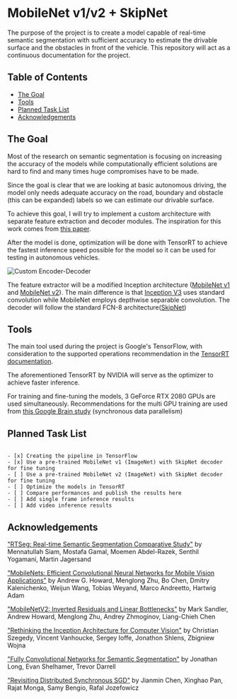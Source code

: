 # MobileNet v1/v2 + SkipNet

The purpose of the project is to create a model capable of real-time semantic segmentation with sufficient accuracy to estimate the drivable surface and the obstacles in front of the vehicle. This repository will act as a continuous documentation for the project.

## Table of Contents

+ [The Goal](#the-goal)
+ [Tools](#tools)
+ [Planned Task List](#planned-task-list)
+ [Acknowledgements](#acknowledgements)

## The Goal

Most of the research on semantic segmentation is focusing on increasing the accuracy of the models while computationally efficient solutions are hard to find and many times huge compromises have to be made.

Since the goal is clear that we are looking at basic autonomous driving, the model only needs adequate accuracy on the road, boundary and obstacle (this can be expanded) labels so we can estimate our drivable surface.

To achieve this goal, I will try to implement a custom architecture with separate feature extraction and decoder modules. The inspiration for this work comes from [this paper](#realtime).

After the model is done, optimization will be done with TensorRT to achieve the fastest inference speed possible for the model so it can be used for testing in autonomous vehicles.



![Custom Encoder-Decoder](https://github.com/norbertmarko/mobilenet/blob/master/docs/figures/encoder_decoder.png)


The feature extractor will be a modified Inception architecture  ([MobileNet v1](#mobile1) and [MobileNet v2](#mobile2)). The main difference is that [Inception V3](#inception) uses standard convolution while MobileNet employs depthwise separable convolution. The decoder will follow the standard FCN-8 architecture([SkipNet](#fcn8)) 

## Tools

The main tool used during the project is Google's TensorFlow, with consideration to the supported operations recommendation in the [TensorRT documentation](https://docs.nvidia.com/deeplearning/frameworks/tf-trt-user-guide/index.html#supported-ops).

The aforementioned TensorRT by NVIDIA will serve as the optimizer to achieve faster inference.

For training and fine-tuning the models, 3 GeForce RTX 2080 GPUs are used simultaneously. Recommendations for the multi GPU training are used from [this Google Brain study](#googlebrain) (synchronous data parallelism)


## Planned Task List

```

- [x] Creating the pipeline in TensorFlow
- [x] Use a pre-trained MobileNet v1 (ImageNet) with SkipNet decoder for fine tuning
- [ ] Use a pre-trained MobileNet v2 (ImageNet) with SkipNet decoder for fine tuning
- [ ] Optimize the models in TensorRT
- [ ] Compare performances and publish the results here
- [ ] Add single frame inference results
- [ ] Add video inference results

```

## Acknowledgements

<a id="realtime">["RTSeg: Real-time Semantic Segmentation Comparative Study"](https://arxiv.org/abs/1803.02758) by Mennatullah Siam, Mostafa Gamal, Moemen Abdel-Razek, Senthil Yogamani, Martin Jagersand</a>

<a id="mobile1">["MobileNets: Efficient Convolutional Neural Networks for Mobile Vision Applications"](https://arxiv.org/abs/1704.04861) by Andrew G. Howard, Menglong Zhu, Bo Chen, Dmitry Kalenichenko, Weijun Wang, Tobias Weyand, Marco Andreetto, Hartwig Adam</a>

<a id="mobile2">["MobileNetV2: Inverted Residuals and Linear Bottlenecks"](https://arxiv.org/abs/1801.04381) by Mark Sandler, Andrew Howard, Menglong Zhu, Andrey Zhmoginov, Liang-Chieh Chen</a>

<a id="inception">["Rethinking the Inception Architecture for Computer Vision"](https://arxiv.org/abs/1512.00567) by Christian Szegedy, Vincent Vanhoucke, Sergey Ioffe, Jonathon Shlens, Zbigniew Wojna</a>

<a id="fcn8">["Fully Convolutional Networks for Semantic Segmentation"](https://arxiv.org/abs/1411.4038) by Jonathan Long, Evan Shelhamer, Trevor Darrell</a>

<a id="googlebrain">["Revisiting Distributed Synchronous SGD"](https://arxiv.org/abs/1604.00981) by Jianmin Chen, Xinghao Pan, Rajat Monga, Samy Bengio, Rafal Jozefowicz</a>